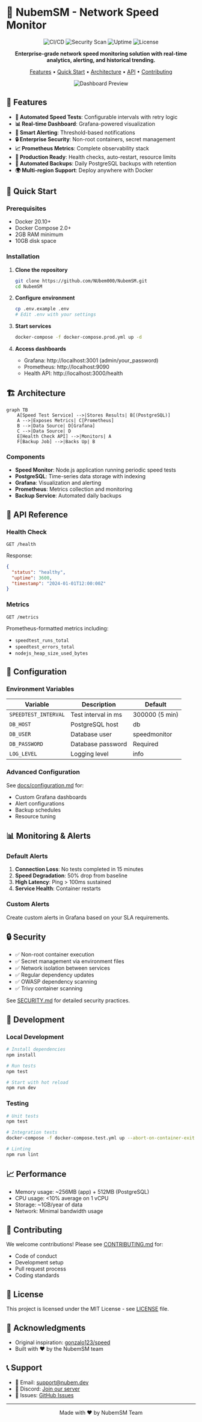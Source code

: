 # 🚀 NubemSM - Network Speed Monitor

<div align="center">

![CI/CD](https://github.com/NUbem000/NubemSM/workflows/CI/CD%20Pipeline/badge.svg)
![Security Scan](https://img.shields.io/badge/security-A+-brightgreen.svg)
![Uptime](https://img.shields.io/badge/uptime-99.9%25-brightgreen.svg)
![License](https://img.shields.io/badge/license-MIT-blue.svg)

**Enterprise-grade network speed monitoring solution with real-time analytics, alerting, and historical trending.**

[Features](#features) • [Quick Start](#quick-start) • [Architecture](#architecture) • [API](#api) • [Contributing](#contributing)

![Dashboard Preview](screenshot.png)

</div>

## 🎯 Features

- **🔄 Automated Speed Tests**: Configurable intervals with retry logic
- **📊 Real-time Dashboard**: Grafana-powered visualization
- **🔔 Smart Alerting**: Threshold-based notifications
- **🔒 Enterprise Security**: Non-root containers, secret management
- **📈 Prometheus Metrics**: Complete observability stack
- **🐳 Production Ready**: Health checks, auto-restart, resource limits
- **💾 Automated Backups**: Daily PostgreSQL backups with retention
- **🌍 Multi-region Support**: Deploy anywhere with Docker

## 🚀 Quick Start

### Prerequisites

- Docker 20.10+
- Docker Compose 2.0+
- 2GB RAM minimum
- 10GB disk space

### Installation

1. **Clone the repository**
   ```bash
   git clone https://github.com/NUbem000/NubemSM.git
   cd NubemSM
   ```

2. **Configure environment**
   ```bash
   cp .env.example .env
   # Edit .env with your settings
   ```

3. **Start services**
   ```bash
   docker-compose -f docker-compose.prod.yml up -d
   ```

4. **Access dashboards**
   - Grafana: http://localhost:3001 (admin/your_password)
   - Prometheus: http://localhost:9090
   - Health API: http://localhost:3000/health

## 🏗️ Architecture

```mermaid
graph TB
    A[Speed Test Service] -->|Stores Results| B[(PostgreSQL)]
    A -->|Exposes Metrics| C[Prometheus]
    B -->|Data Source| D[Grafana]
    C -->|Data Source| D
    E[Health Check API] -->|Monitors| A
    F[Backup Job] -->|Backs Up| B
```

### Components

- **Speed Monitor**: Node.js application running periodic speed tests
- **PostgreSQL**: Time-series data storage with indexing
- **Grafana**: Visualization and alerting
- **Prometheus**: Metrics collection and monitoring
- **Backup Service**: Automated daily backups

## 📡 API Reference

### Health Check
```http
GET /health
```

Response:
```json
{
  "status": "healthy",
  "uptime": 3600,
  "timestamp": "2024-01-01T12:00:00Z"
}
```

### Metrics
```http
GET /metrics
```

Prometheus-formatted metrics including:
- `speedtest_runs_total`
- `speedtest_errors_total`
- `nodejs_heap_size_used_bytes`

## 🔧 Configuration

### Environment Variables

| Variable | Description | Default |
|----------|-------------|---------|
| `SPEEDTEST_INTERVAL` | Test interval in ms | 300000 (5 min) |
| `DB_HOST` | PostgreSQL host | db |
| `DB_USER` | Database user | speedmonitor |
| `DB_PASSWORD` | Database password | Required |
| `LOG_LEVEL` | Logging level | info |

### Advanced Configuration

See [docs/configuration.md](docs/configuration.md) for:
- Custom Grafana dashboards
- Alert configurations
- Backup schedules
- Resource tuning

## 📊 Monitoring & Alerts

### Default Alerts

1. **Connection Loss**: No tests completed in 15 minutes
2. **Speed Degradation**: 50% drop from baseline
3. **High Latency**: Ping > 100ms sustained
4. **Service Health**: Container restarts

### Custom Alerts

Create custom alerts in Grafana based on your SLA requirements.

## 🔒 Security

- ✅ Non-root container execution
- ✅ Secret management via environment files
- ✅ Network isolation between services
- ✅ Regular dependency updates
- ✅ OWASP dependency scanning
- ✅ Trivy container scanning

See [SECURITY.md](SECURITY.md) for detailed security practices.

## 🧪 Development

### Local Development

```bash
# Install dependencies
npm install

# Run tests
npm test

# Start with hot reload
npm run dev
```

### Testing

```bash
# Unit tests
npm test

# Integration tests
docker-compose -f docker-compose.test.yml up --abort-on-container-exit

# Linting
npm run lint
```

## 📈 Performance

- Memory usage: ~256MB (app) + 512MB (PostgreSQL)
- CPU usage: <10% average on 1 vCPU
- Storage: ~1GB/year of data
- Network: Minimal bandwidth usage

## 🤝 Contributing

We welcome contributions! Please see [CONTRIBUTING.md](CONTRIBUTING.md) for:
- Code of conduct
- Development setup
- Pull request process
- Coding standards

## 📄 License

This project is licensed under the MIT License - see [LICENSE](LICENSE) file.

## 🙏 Acknowledgments

- Original inspiration: [gonzalo123/speed](https://github.com/gonzalo123/speed)
- Built with ❤️ by the NubemSM team

## 📞 Support

- 📧 Email: support@nubem.dev
- 💬 Discord: [Join our server](https://discord.gg/nubem)
- 🐛 Issues: [GitHub Issues](https://github.com/NUbem000/NubemSM/issues)

---

<div align="center">
Made with ❤️ by NubemSM Team
</div>